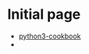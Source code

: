 # Initial page

- [python3-cookbook](https://python3-cookbook.readthedocs.io/zh-cn/latest/index.html)
- 